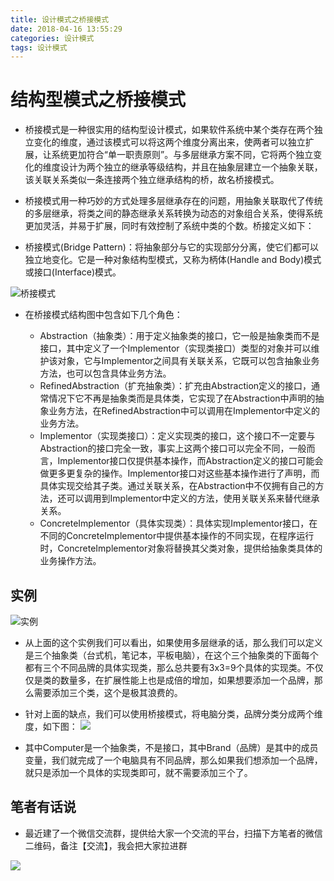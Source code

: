```yaml
---
title: 设计模式之桥接模式
date: 2018-04-16 13:55:29
categories: 设计模式
tags: 设计模式
---
```


# 结构型模式之桥接模式

- 桥接模式是一种很实用的结构型设计模式，如果软件系统中某个类存在两个独立变化的维度，通过该模式可以将这两个维度分离出来，使两者可以独立扩展，让系统更加符合“单一职责原则”。与多层继承方案不同，它将两个独立变化的维度设计为两个独立的继承等级结构，并且在抽象层建立一个抽象关联，该关联关系类似一条连接两个独立继承结构的桥，故名桥接模式。

- 桥接模式用一种巧妙的方式处理多层继承存在的问题，用抽象关联取代了传统的多层继承，将类之间的静态继承关系转换为动态的对象组合关系，使得系统更加灵活，并易于扩展，同时有效控制了系统中类的个数。桥接定义如下：

- 桥接模式(Bridge Pattern)：将抽象部分与它的实现部分分离，使它们都可以独立地变化。它是一种对象结构型模式，又称为柄体(Handle and Body)模式或接口(Interface)模式。

![桥接模式](http://ono60m7tl.bkt.clouddn.com/bridge1.png)

- 在桥接模式结构图中包含如下几个角色：

	- Abstraction（抽象类）：用于定义抽象类的接口，它一般是抽象类而不是接口，其中定义了一个Implementor（实现类接口）类型的对象并可以维护该对象，它与Implementor之间具有关联关系，它既可以包含抽象业务方法，也可以包含具体业务方法。
	- RefinedAbstraction（扩充抽象类）：扩充由Abstraction定义的接口，通常情况下它不再是抽象类而是具体类，它实现了在Abstraction中声明的抽象业务方法，在RefinedAbstraction中可以调用在Implementor中定义的业务方法。
	- Implementor（实现类接口）：定义实现类的接口，这个接口不一定要与Abstraction的接口完全一致，事实上这两个接口可以完全不同，一般而言，Implementor接口仅提供基本操作，而Abstraction定义的接口可能会做更多更复杂的操作。Implementor接口对这些基本操作进行了声明，而具体实现交给其子类。通过关联关系，在Abstraction中不仅拥有自己的方法，还可以调用到Implementor中定义的方法，使用关联关系来替代继承关系。
	- ConcreteImplementor（具体实现类）：具体实现Implementor接口，在不同的ConcreteImplementor中提供基本操作的不同实现，在程序运行时，ConcreteImplementor对象将替换其父类对象，提供给抽象类具体的业务操作方法。



## 实例

![实例](http://ono60m7tl.bkt.clouddn.com/bridge2.png)

- 从上面的这个实例我们可以看出，如果使用多层继承的话，那么我们可以定义是三个抽象类（台式机，笔记本，平板电脑），在这个三个抽象类的下面每个都有三个不同品牌的具体实现类，那么总共要有3x3=9个具体的实现类。不仅仅是类的数量多，在扩展性能上也是成倍的增加，如果想要添加一个品牌，那么需要添加三个类，这个是极其浪费的。

- 针对上面的缺点，我们可以使用桥接模式，将电脑分类，品牌分类分成两个维度，如下图：
![](http://ono60m7tl.bkt.clouddn.com/bridge3.png)

- 其中Computer是一个抽象类，不是接口，其中Brand（品牌）是其中的成员变量，我们就完成了一个电脑具有不同品牌，那么如果我们想添加一个品牌，就只是添加一个具体的实现类即可，就不需要添加三个了。



## 笔者有话说

- 最近建了一个微信交流群，提供给大家一个交流的平台，扫描下方笔者的微信二维码，备注【交流】，我会把大家拉进群

![](https://gitee.com/chenjiabing666/Blog-file/raw/master/%E5%BE%AE%E4%BF%A1%E5%9B%BE%E7%89%87_20200310211704.jpg)